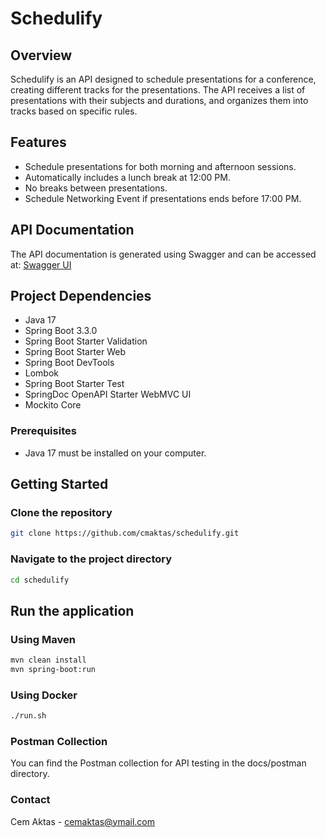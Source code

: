 # Schedulify
## Overview

Schedulify is an API designed to schedule presentations for a conference, creating different tracks for the presentations. The API receives a list of presentations with their subjects and durations, and organizes them into tracks based on specific rules.

## Features

- Schedule presentations for both morning and afternoon sessions.
- Automatically includes a lunch break at 12:00 PM.
- No breaks between presentations.
- Schedule Networking Event if presentations ends before 17:00 PM.

## API Documentation

The API documentation is generated using Swagger and can be accessed at:
[Swagger UI](http://localhost:8080/swagger-ui/index.html)

## Project Dependencies
 - Java 17
 - Spring Boot 3.3.0
 - Spring Boot Starter Validation
 - Spring Boot Starter Web
 - Spring Boot DevTools
 - Lombok
 - Spring Boot Starter Test
 - SpringDoc OpenAPI Starter WebMVC UI
 - Mockito Core

### Prerequisites
 - Java 17 must be installed on your computer.

## Getting Started

### Clone the repository
```sh
git clone https://github.com/cmaktas/schedulify.git
```
### Navigate to the project directory
```sh
cd schedulify
```
## Run the application
### Using Maven
```sh
mvn clean install
mvn spring-boot:run
```

### Using Docker
```sh
./run.sh
```

### Postman Collection
You can find the Postman collection for API testing in the docs/postman directory.

### Contact
Cem Aktas - cemaktas@ymail.com

